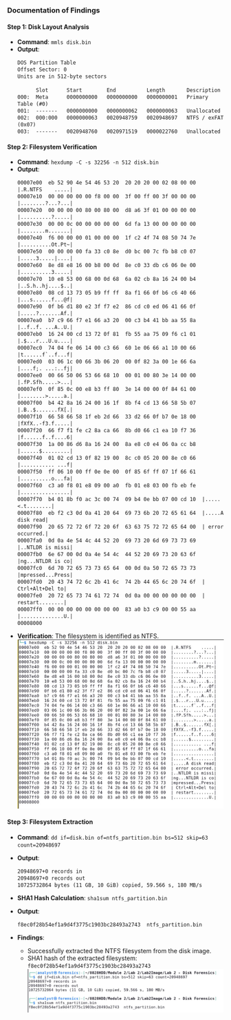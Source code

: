 ### Documentation of Findings

#### Step 1: Disk Layout Analysis
- **Command**: `mmls disk.bin`
- **Output**:
  ```
  DOS Partition Table
  Offset Sector: 0
  Units are in 512-byte sectors

        Slot      Start        End          Length       Description
  000:  Meta      0000000000   0000000000   0000000001   Primary Table (#0)
  001:  -------   0000000000   0000000062   0000000063   Unallocated
  002:  000:000   0000000063   0020948759   0020948697   NTFS / exFAT (0x07)
  003:  -------   0020948760   0020971519   0000022760   Unallocated
  ```

#### Step 2: Filesystem Verification
- **Command**: `hexdump -C -s 32256 -n 512 disk.bin`
- **Output**:
  ```
  00007e00  eb 52 90 4e 54 46 53 20  20 20 20 00 02 08 00 00  |.R.NTFS    .....|
  00007e10  00 00 00 00 00 f8 00 00  3f 00 ff 00 3f 00 00 00  |........?...?...|
  00007e20  00 00 00 00 80 00 80 00  d8 a6 3f 01 00 00 00 00  |..........?.....|
  00007e30  00 00 0c 00 00 00 00 00  6d fa 13 00 00 00 00 00  |........m.......|
  00007e40  f6 00 00 00 01 00 00 00  1f c2 4f 74 08 50 74 7e  |..........Ot.Pt~|
  00007e50  00 00 00 00 fa 33 c0 8e  d0 bc 00 7c fb b8 c0 07  |.....3.....|....|
  00007e60  8e d8 e8 16 00 b8 00 0d  8e c0 33 db c6 06 0e 00  |..........3.....|
  00007e70  10 e8 53 00 68 00 0d 68  6a 02 cb 8a 16 24 00 b4  |..S.h..hj....$..|
  00007e80  08 cd 13 73 05 b9 ff ff  8a f1 66 0f b6 c6 40 66  |...s......f...@f|
  00007e90  0f b6 d1 80 e2 3f f7 e2  86 cd c0 ed 06 41 66 0f  |.....?.......Af.|
  00007ea0  b7 c9 66 f7 e1 66 a3 20  00 c3 b4 41 bb aa 55 8a  |..f..f. ...A..U.|
  00007eb0  16 24 00 cd 13 72 0f 81  fb 55 aa 75 09 f6 c1 01  |.$...r...U.u....|
  00007ec0  74 04 fe 06 14 00 c3 66  60 1e 06 66 a1 10 00 66  |t......f`..f...f|
  00007ed0  03 06 1c 00 66 3b 06 20  00 0f 82 3a 00 1e 66 6a  |....f;. ...:..fj|
  00007ee0  00 66 50 06 53 66 68 10  00 01 00 80 3e 14 00 00  |.fP.Sfh.....>...|
  00007ef0  0f 85 0c 00 e8 b3 ff 80  3e 14 00 00 0f 84 61 00  |........>.....a.|
  00007f00  b4 42 8a 16 24 00 16 1f  8b f4 cd 13 66 58 5b 07  |.B..$.......fX[.|
  00007f10  66 58 66 58 1f eb 2d 66  33 d2 66 0f b7 0e 18 00  |fXfX..-f3.f.....|
  00007f20  66 f7 f1 fe c2 8a ca 66  8b d0 66 c1 ea 10 f7 36  |f......f..f....6|
  00007f30  1a 00 86 d6 8a 16 24 00  8a e8 c0 e4 06 0a cc b8  |......$.........|
  00007f40  01 02 cd 13 0f 82 19 00  8c c0 05 20 00 8e c0 66  |........... ...f|
  00007f50  ff 06 10 00 ff 0e 0e 00  0f 85 6f ff 07 1f 66 61  |..........o...fa|
  00007f60  c3 a0 f8 01 e8 09 00 a0  fb 01 e8 03 00 fb eb fe  |................|
  00007f70  b4 01 8b f0 ac 3c 00 74  09 b4 0e bb 07 00 cd 10  |.....<.t........|
  00007f80  eb f2 c3 0d 0a 41 20 64  69 73 6b 20 72 65 61 64  |.....A disk read|
  00007f90  20 65 72 72 6f 72 20 6f  63 63 75 72 72 65 64 00  | error occurred.|
  00007fa0  0d 0a 4e 54 4c 44 52 20  69 73 20 6d 69 73 73 69  |..NTLDR is missi|
  00007fb0  6e 67 00 0d 0a 4e 54 4c  44 52 20 69 73 20 63 6f  |ng...NTLDR is co|
  00007fc0  6d 70 72 65 73 73 65 64  00 0d 0a 50 72 65 73 73  |mpressed...Press|
  00007fd0  20 43 74 72 6c 2b 41 6c  74 2b 44 65 6c 20 74 6f  | Ctrl+Alt+Del to|
  00007fe0  20 72 65 73 74 61 72 74  0d 0a 00 00 00 00 00 00  | restart........|
  00007ff0  00 00 00 00 00 00 00 00  83 a0 b3 c9 00 00 55 aa  |..............U.|
  00008000
  ```
- **Verification**: The filesystem is identified as NTFS.
 ![Verification Screenshot](https://github.com/blackTieV2/ZEIT8028/blob/main/Labs/Lab2/ScreenShots/Lab2-HexDump-SC2.JPG)

#### Step 3: Filesystem Extraction
- **Command**: `dd if=disk.bin of=ntfs_partition.bin bs=512 skip=63 count=20948697`
- **Output**: 
  ```
  20948697+0 records in
  20948697+0 records out
  10725732864 bytes (11 GB, 10 GiB) copied, 59.566 s, 180 MB/s
  ```

- **SHA1 Hash Calculation**: `sha1sum ntfs_partition.bin`
- **Output**: 
  ```
  f8ec0f28b54ef1a9d4f3775c1903bc28493a2743  ntfs_partition.bin
  ```

- **Findings**:
  - Successfully extracted the NTFS filesystem from the disk image.
  - SHA1 hash of the extracted filesystem: `f8ec0f28b54ef1a9d4f3775c1903bc28493a2743`
  ![Final Setup Screenshot](https://github.com/blackTieV2/ZEIT8028/blob/main/Labs/Lab2/ScreenShots/Lab2-FileSystem-SC3.JPG)
